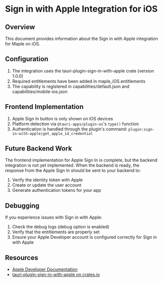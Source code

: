 # Sign in with Apple Integration for iOS

## Overview
This document provides information about the Sign in with Apple integration for Maple on iOS.

## Configuration
1. The integration uses the tauri-plugin-sign-in-with-apple crate (version 1.0.0)
2. Required entitlements have been added in maple_iOS.entitlements
3. The capability is registered in capabilities/default.json and capabilities/mobile-ios.json

## Frontend Implementation
1. Apple Sign In button is only shown on iOS devices
2. Platform detection via `@tauri-apps/plugin-os`'s `type()` function
3. Authentication is handled through the plugin's command: `plugin:sign-in-with-apple|get_apple_id_credential`

## Future Backend Work
The frontend implementation for Apple Sign In is complete, but the backend integration is not yet implemented.
When the backend is ready, the response from the Apple Sign In should be sent to your backend to:

1. Verify the identity token with Apple
2. Create or update the user account
3. Generate authentication tokens for your app

## Debugging
If you experience issues with Sign in with Apple:
1. Check the debug logs (debug option is enabled)
2. Verify that the entitlements are properly set
3. Ensure your Apple Developer account is configured correctly for Sign in with Apple

## Resources
- [Apple Developer Documentation](https://developer.apple.com/documentation/sign_in_with_apple)
- [tauri-plugin-sign-in-with-apple on crates.io](https://crates.io/crates/tauri-plugin-sign-in-with-apple)